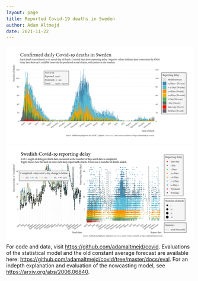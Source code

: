 ```yaml
---
layout: page
title: Reported Covid-19 deaths in Sweden
author: Adam Altmejd
date: 2021-11-22
---
```


![Graph of Swedish Covid-19 deaths with reporting delay.](deaths_lag_sweden_2021-11-22.png "Swedish Covid-19 deaths.")
![Graph of Swedish Covid-19 reporting delay in daily deaths.](lag_trend_sweden_2021-11-22.png "Trend in Swedish Covid-19 mortality reporting delay.")
For code and data, visit <https://github.com/adamaltmejd/covid>.
Evaluations of the statistical model and the old constant average forecast are available here: <https://github.com/adamaltmejd/covid/tree/master/docs/eval>.
For an indepth explanation and evaluation of the nowcasting model, see <https://arxiv.org/abs/2006.06840>.
